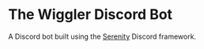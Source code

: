 # The Wiggler Discord Bot
A Discord bot built using the [Serenity](https://github.com/serenity-rs/serenity) Discord framework.
